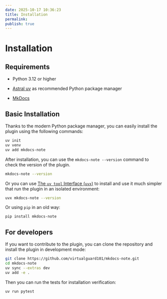 ```yaml
---
date: 2025-10-17 10:36:23
title: Installation
permalink: 
publish: true
---
```


# Installation

## Requirements

- Python 3.12 or higher

- [Astral uv](https://docs.astral.sh/uv/) as recommended Python package manager

- [MkDocs](https://www.mkdocs.org/)

## Basic Installation

Thanks to the modern Python package manager, you can easily install the plugin using the following commands:

```bash
uv init
uv venv
uv add mkdocs-note
```

After installation, you can use the `mkdocs-note --version` command to check the version of the plugin.

```bash
mkdocs-note --version
```

Or you can use [The `uv tool` Interface (`uvx`)](https://docs.astral.sh/uv/concepts/tools/) to install and use it much simpler that run the plugin in an isolated environment:

```bash
uvx mkdocs-note --version
```

Or using `pip` in an old way:

```bash
pip install mkdocs-note
```

## For developers

If you want to contribute to the plugin, you can clone the repository and install the plugin in development mode:

```bash
git clone https://github.com/virtualguard101/mkdocs-note.git
cd mkdocs-note
uv sync --extras dev
uv add -e .
```

Then you can run the tests for installation verification:

```bash
uv run pytest
```
